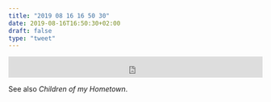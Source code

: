 ```yaml
---
title: "2019 08 16 16 50 30"
date: 2019-08-16T16:50:30+02:00
draft: false
type: "tweet"
---
```

<iframe style="border: 0; width: 100%; height: 42px;" src="https://bandcamp.com/EmbeddedPlayer/album=469929703/size=small/bgcol=ffffff/linkcol=e99708/track=3821113879/transparent=true/" seamless><a href="http://stephenbarton.bandcamp.com/album/12-monkeys-original-series-soundtrack">12 Monkeys (original Series Soundtrack) by Stephen Barton</a></iframe>

See also *Children of my Hometown*.
